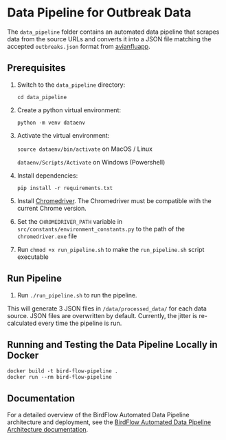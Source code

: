 # Data Pipeline for Outbreak Data

The `data_pipeline` folder contains an automated data pipeline that scrapes data from the source URLs and converts it into a JSON file matching the accepted `outbreaks.json` format from [avianfluapp](https://github.com/UMassCDS/avianfluapp).

## Prerequisites

1. Switch to the `data_pipeline` directory:

   `cd data_pipeline`

2. Create a python virtual environment:

   `python -m venv dataenv`

3. Activate the virtual environment:

   `source dataenv/bin/activate` on MacOS / Linux

   `dataenv/Scripts/Activate` on Windows (Powershell)

4. Install dependencies:

   `pip install -r requirements.txt`
   
5. Install [Chromedriver](https://developer.chrome.com/docs/chromedriver/get-started). The Chromedriver must be compatible with the current Chrome version.
6. Set the `CHROMEDRIVER_PATH` variable in `src/constants/environment_constants.py` to the path of the `chromedriver.exe` file
7. Run `chmod +x run_pipeline.sh` to make the `run_pipeline.sh` script executable

## Run Pipeline

1. Run `./run_pipeline.sh` to run the pipeline.

This will generate 3 JSON files in `/data/processed_data/` for each data source. JSON files are overwritten by default. Currently, the jitter is re-calculated every time the pipeline is run.

## Running and Testing the Data Pipeline Locally in Docker

```
docker build -t bird-flow-pipeline .
docker run --rm bird-flow-pipeline
```

## Documentation

For a detailed overview of the BirdFlow Automated Data Pipeline architecture and deployment, see the [BirdFlow Automated Data Pipeline Architecture documentation](https://umass-cds-ai.atlassian.net/wiki/spaces/HOME/pages/1018200065/BirdFlow+Automated+Data+Pipeline+Architecture).

